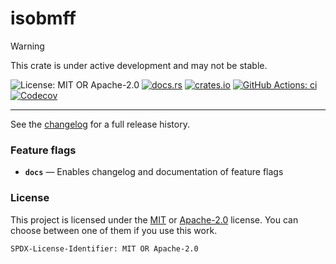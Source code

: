 <!-- cargo-sync-rdme title [[ -->
# isobmff
<!-- cargo-sync-rdme ]] -->

> [!WARNING]  
> This crate is under active development and may not be stable.

<!-- cargo-sync-rdme badge [[ -->
![License: MIT OR Apache-2.0](https://img.shields.io/crates/l/isobmff.svg?style=flat-square)
[![docs.rs](https://img.shields.io/docsrs/isobmff.svg?logo=docs.rs&style=flat-square)](https://docs.rs/isobmff)
[![crates.io](https://img.shields.io/crates/v/isobmff.svg?logo=rust&style=flat-square)](https://crates.io/crates/isobmff)
[![GitHub Actions: ci](https://img.shields.io/github/actions/workflow/status/scufflecloud/scuffle/ci.yaml.svg?label=ci&logo=github&style=flat-square)](https://github.com/scufflecloud/scuffle/actions/workflows/ci.yaml)
[![Codecov](https://img.shields.io/codecov/c/github/scufflecloud/scuffle.svg?label=codecov&logo=codecov&style=flat-square)](https://codecov.io/gh/scufflecloud/scuffle)
<!-- cargo-sync-rdme ]] -->

---

<!-- cargo-sync-rdme rustdoc [[ -->
See the [changelog](./CHANGELOG.md) for a full release history.

### Feature flags

* **`docs`** —  Enables changelog and documentation of feature flags

### License

This project is licensed under the [MIT](./LICENSE.MIT) or [Apache-2.0](./LICENSE.Apache-2.0) license.
You can choose between one of them if you use this work.

`SPDX-License-Identifier: MIT OR Apache-2.0`
<!-- cargo-sync-rdme ]] -->
